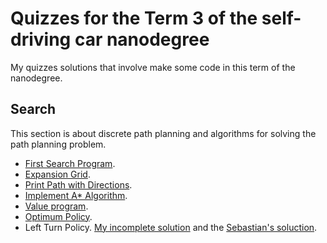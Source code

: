 # Quizzes for the Term 3 of the self-driving car nanodegree

My quizzes solutions that involve make some code in this term of the nanodegree.

## Search

This section is about discrete path planning and algorithms for solving the path planning problem.

* [First Search Program](search/first-search-program.py). 
* [Expansion Grid](search/expansion_grid.py).
* [Print Path with Directions](search/print-path.py).
* [Implement A* Algorithm](search/A-start.py).
* [Value program](search/value.py).
* [Optimum Policy](search/optimum_policy.py).
* Left Turn Policy. [My incomplete solution](search/left-turn-policy.py) and the [Sebastian's soluction](search/sebastian_solution).


